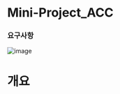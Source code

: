 # Mini-Project_ACC


### 요구사항

![image](https://github.com/yeoseojeong/Mini-Project_ACC/assets/121150215/47b3931a-30e6-4d4e-b8ac-6b20f8200caf)



# 개요